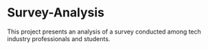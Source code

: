 # Survey-Analysis
This project presents an analysis of a survey conducted among tech industry professionals and students.
